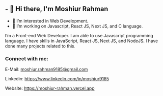## - 👋 Hi there, I'm Moshiur Rahman
- 👀 I’m interested in Web Development.
- 🌱 I’m working on Javascript, React JS, Next JS, and C language.


I’m a Front-end Web Developer. I am able to use Javascript programming language. I have	skills in JavaScript, React JS, Next JS, and NodeJS. I have done many projects related to this.

 
 ### Connect with me:
 E-Mail: moshiur.rahman9185@gmail.com
 
 Linkedin: https://www.linkedin.com/in/moshiur9185
 
 Website: https://moshiur-rahman.vercel.app
